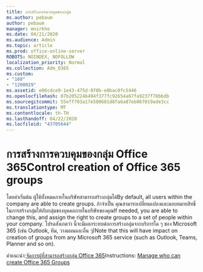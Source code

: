 ```yaml
---
title: การสร้างการควบคุมของกลุ่ม
ms.author: pebaum
author: pebaum
manager: mnirkhe
ms.date: 04/21/2020
ms.audience: Admin
ms.topic: article
ms.prod: office-online-server
ROBOTS: NOINDEX, NOFOLLOW
localization_priority: Normal
ms.collection: Adm_O365
ms.custom:
- "168"
- "1200029"
ms.assetid: e06cdce9-1e43-475d-970b-e0bac0fc5446
ms.openlocfilehash: 07b205224b494f377fc92654a67fa9237f78bbdb
ms.sourcegitcommit: 55eff703a17e500681d8fa6a87eb067019ade3cc
ms.translationtype: MT
ms.contentlocale: th-TH
ms.lasthandoff: 04/22/2020
ms.locfileid: "43705644"
---
```

# <a name="control-creation-of-office-365-groups"></a><span data-ttu-id="9632e-102">การสร้างการควบคุมของกลุ่ม Office 365</span><span class="sxs-lookup"><span data-stu-id="9632e-102">Control creation of Office 365 groups</span></span>

<span data-ttu-id="9632e-103">โดยค่าเริ่มต้น ผู้ใช้ทั้งหมดภายในบริษัทสามารถสร้างกลุ่มได้</span><span class="sxs-lookup"><span data-stu-id="9632e-103">By default, all users within the company are able to create groups.</span></span> <span data-ttu-id="9632e-104">ถ้าจําเป็น คุณสามารถเปลี่ยนแปลงและมอบหมายสิทธิ์ในการสร้างกลุ่มให้กับกลุ่มของบุคคลภายในบริษัทของคุณ</span><span class="sxs-lookup"><span data-stu-id="9632e-104">If needed, you are able to change this, and assign the right to create groups to a set of people within your company.</span></span> <span data-ttu-id="9632e-105">โปรดสังเกตว่า นี้จะมีผลกระทบต่อการสร้างกลุ่มจากบริการใด ๆ ของ Microsoft 365 (เช่น Outlook, ทีม, วางแผนและอื่น ๆ)</span><span class="sxs-lookup"><span data-stu-id="9632e-105">Note that this will have impact on creation of groups from any Microsoft 365 service (such as Outlook, Teams, Planner and so on).</span></span>
  
<span data-ttu-id="9632e-106">คําแนะนํา:[จัดการผู้ที่สามารถสร้างกลุ่ม Office 365](https://docs.microsoft.com/office365/admin/create-groups/manage-creation-of-groups)</span><span class="sxs-lookup"><span data-stu-id="9632e-106">Instructions: [Manage who can create Office 365 Groups](https://docs.microsoft.com/office365/admin/create-groups/manage-creation-of-groups)</span></span>
